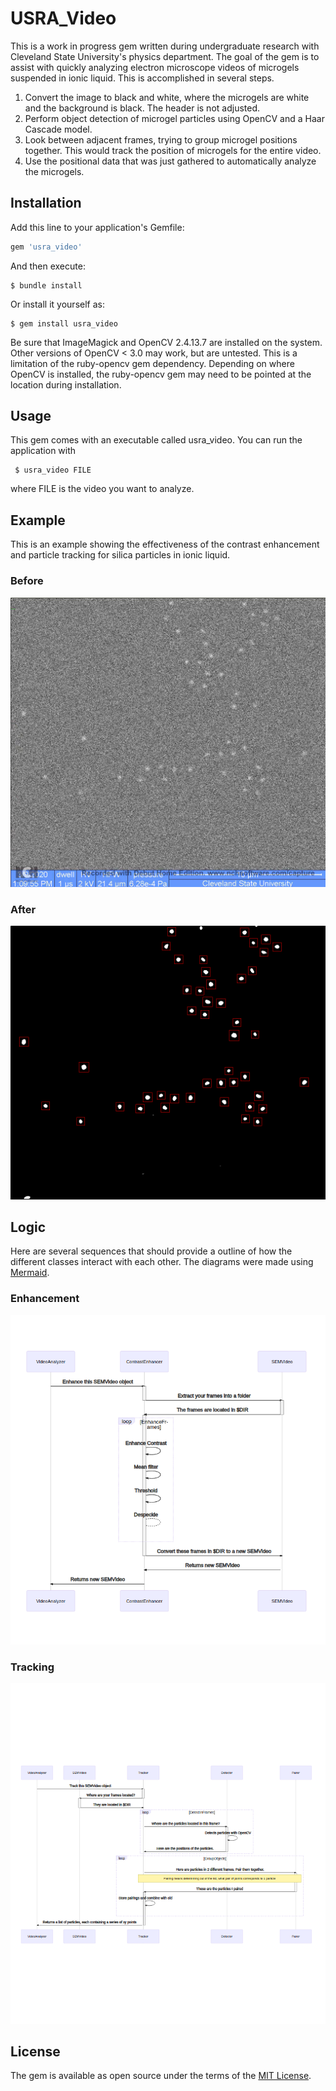 # USRA_Video

This is a work in progress gem written during undergraduate research
with Cleveland State University's physics department. The goal of the
gem is to assist with quickly analyzing electron microscope videos of
microgels suspended in ionic liquid. This is accomplished in several
steps.

1. Convert the image to black and white, where the microgels are white and the background is black. The header is not adjusted.
2. Perform object detection of microgel particles using OpenCV and a Haar Cascade model.
3. Look between adjacent frames, trying to group microgel positions together. This would track the position of microgels for the entire video.
4. Use the positional data that was just gathered to automatically analyze the microgels.

## Installation

Add this line to your application's Gemfile:

```ruby
gem 'usra_video'
```

And then execute:

    $ bundle install

Or install it yourself as:

    $ gem install usra_video

Be sure that ImageMagick and OpenCV 2.4.13.7 are installed on the
system. Other versions of OpenCV < 3.0 may work, but are untested.
This is a limitation of the ruby-opencv gem dependency. Depending on
where OpenCV is installed, the ruby-opencv gem may need to be pointed
at the location during installation.

## Usage

This gem comes with an executable called usra_video. You can run the application with

     $ usra_video FILE

where FILE is the video you want to analyze.

## Example

This is an example showing the effectiveness of the contrast
enhancement and particle tracking for silica particles in ionic
liquid.

### Before

![Silica Before](/images/frame_0039.png)

### After

![Silica After](/images/frame_039_content.png)

## Logic

Here are several sequences that should provide a outline of how the
different classes interact with each other. The diagrams were made
using [Mermaid](https://github.com/mermaid-js/mermaid).

### Enhancement

![Enhancement Sequence Diagram](/images/analysis_enhancement.png)

### Tracking

![Tracking Sequence Diagram](/images/analysis_tracking.png)

## License

The gem is available as open source under the terms of the [MIT License](https://opensource.org/licenses/MIT).